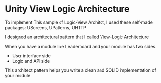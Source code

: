 # Unity View Logic Architecture
 To implement This sample of Logic-View Architct, I used these self-made packages: UScreens, UPatterns, UHTTP



I designed an architectural pattern that I called View-Logic Architecture

When you have a module like Leaderboard and your module has two sides.

- User interface side
- Logic and API side

This architect pattern helps you write a clean and SOLID implementation of your module
